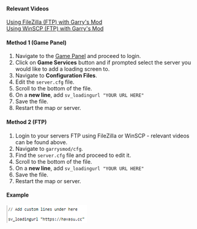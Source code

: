 #### Relevant Videos
[Using FileZilla (FTP) with Garry's Mod](https://www.youtube.com/watch?v=fwg3Dbty-dw)  
[Using WinSCP (FTP) with Garry's Mod](https://www.youtube.com/watch?v=QyBCXAaQG0Q)

#### Method 1 (Game Panel)
1. Navigate to the [Game Panel](https://hexane.gg) and proceed to login.
2. Click on **Game Services** button and if prompted select the server you would like to add a loading screen to.
3. Navigate to **Configuration Files**.
4. Edit the ``server.cfg`` file.
5. Scroll to the bottom of the file.
6. On a **new line**, add ``sv_loadingurl "YOUR URL HERE"``
7. Save the file.
8. Restart the map or server.

#### Method 2 (FTP)
1. Login to your servers FTP using FileZilla or WinSCP - relevant videos can be found above.
2. Navigate to ``garrysmod/cfg``.
3. Find the ``server.cfg`` file and proceed to edit it.
4. Scroll to the bottom of the file.
5. On a **new line**, add ``sv_loadingurl "YOUR URL HERE"``
6. Save the file.
7. Restart the map or server.

#### Example
![Adding a loading screen](https://raw.githubusercontent.com/HexaneNetworks/help-assets/master/assets/png/example-loading.png)

